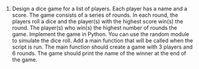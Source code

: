 1. Design a dice game for a list of players. Each player has a name and a score. The game consists of a series of rounds. In each round, the players roll a dice and the player(s) with the highest score win(s) the round. The player(s) who win(s) the highest number of rounds the game. Implement the game in Python. You can use the random module to simulate the dice roll. Add a main function that will be called when the script is run. The main function should create a game with 3 players and 6 rounds. The game should print the name of the winner at the end of the game.
